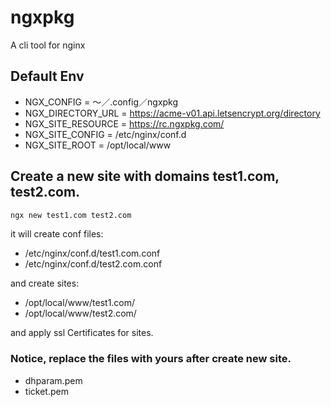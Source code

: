 # ngxpkg

A cli tool for nginx

## Default Env

* NGX_CONFIG = 〜／.config／ngxpkg
* NGX_DIRECTORY_URL = https://acme-v01.api.letsencrypt.org/directory
* NGX_SITE_RESOURCE = https://rc.ngxpkg.com/
* NGX_SITE_CONFIG = /etc/nginx/conf.d
* NGX_SITE_ROOT = /opt/local/www

## Create a new site with domains test1.com, test2.com.

```bash
ngx new test1.com test2.com
```

it will create conf files:

* /etc/nginx/conf.d/test1.com.conf
* /etc/nginx/conf.d/test2.com.conf

and create sites:

* /opt/local/www/test1.com/
* /opt/local/www/test2.com/

and apply ssl Certificates for sites.

### Notice, replace the files with yours after create new site.

* dhparam.pem
* ticket.pem